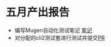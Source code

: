 # 五月产出报告

- 编写Mugen自动化测试笔记 [笔记](https://github.com/Pagerd/PLCT/tree/main/Note/mugen)  
- 对分配的cli2测试套进行测试并提交[PR](https://github.com/KotorinMinami/res_list/pull/2)  
